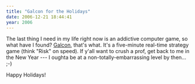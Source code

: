 ```yaml
---
title: "Galcon for the Holidays"
date: 2006-12-21 18:44:41
year: 2006
---
```

The last thing I need in my life right now is an addictive computer game, so what have I found?  <a href="http://www.imitationpickles.org/galcon/index.html">Galcon</a>, that's what.  It's a five-minute real-time strategy game (think "Risk" on speed).  If y'all want to crush a prof, get back to me in the New Year --- I oughta be at a non-totally-embarrassing level by then... ;-)

Happy Holidays!
